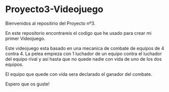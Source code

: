 # Proyecto3-Videojuego

Bienvenidos al repositirio del Proyecto nº3.

En este repositorio encontrareis el codigo que he usado para crear mi primer Videojuego.

Este videojuego esta basado en una mecanica de combate de equipos de 4 contra 4.
La pelea empieza con 1 luchador de un equipo contra el luchador del equipo rival y así hasta que no quede nadie con vida de uno de los dos equipos.

El equipo que quede con vida sera declarado el ganador del combate.


Espero que os guste!